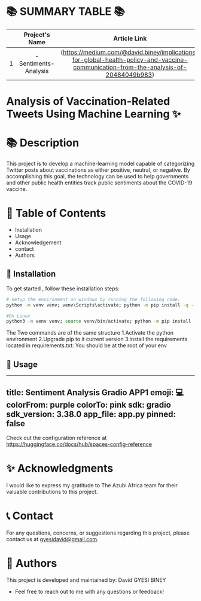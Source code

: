 
📚 SUMMARY TABLE 📚
   =================


|  | Project's Name | Article Link    | Deployment Link  |
|:--:|:--------------:|:--------------:|:--------------:|
| 1 |  -Sentiments-Analysis             |  (https://medium.com/@david.biney/implications-for-global-health-policy-and-vaccine-communication-from-the-analysis-of-20484049b983) | (https://huggingface.co/spaces/gyesibiney/Sentiment-Analysis-Gradio-APP1) |


# Analysis of Vaccination-Related Tweets Using Machine Learning ✨

📚 **Description**
=================

This project is to develop a machine-learning model capable of categorizing Twitter posts about vaccinations as either positive, neutral, or negative. By accomplishing this goal, the technology can be used to help governments and other public health entities track public sentiments about the COVID-19 vaccine.

📖 **Table of Contents**
=================
- Installation
- Usage
- Acknowledgement
- contact
- Authors

🔧 **Installation**
-----------------
To get started , follow these installation steps:
```bash
# setup the environment on windows by running the following code.
python -m venv venv; venv\Scripts\activate; python -m pip install -q --upgrade pip; python -m pip install -r requirements.txt  

#On Linux
python3 -m venv venv; source venv/bin/activate; python -m pip install -q --upgrade pip; python -m pip install -r requirements.txt 

```
The Two commands are of the same structure
1.Activate the python environment
2.Upgrade pip to it current version
3.install the requirements located in requirements.txt: You should be at the root of your env




🚀 **Usage**
-----------------
---
title: Sentiment Analysis Gradio APP1
emoji: 💻
colorFrom: purple
colorTo: pink
sdk: gradio
sdk_version: 3.38.0
app_file: app.py
pinned: false
---

Check out the configuration reference at https://huggingface.co/docs/hub/spaces-config-reference


✨ **Acknowledgments**
=================

I would like to express my gratitude to The Azubi Africa team for their valuable contributions to this project.

📞 **Contact**
=================

For any questions, concerns, or suggestions regarding  this project, please contact us at gyesidavid@gmail.com.



👥 **Authors**
=================

This project is developed and maintained by:
David GYESI BINEY
- Feel free to reach out to me with any questions or feedback! 

